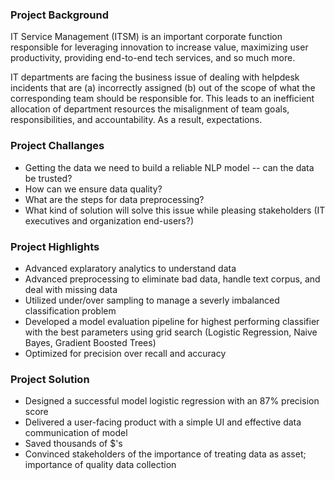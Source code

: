 ### Project Background

IT Service Management (ITSM) is an important corporate function responsible for leveraging innovation to increase value, maximizing user productivity, providing end-to-end tech services, and so much more.

IT departments are facing the business issue of dealing with helpdesk incidents that are (a) incorrectly assigned (b) out of the scope of what the corresponding team should be responsible for. This leads to an inefficient allocation of department resources the misalignment of team goals, responsibilities, and accountability. As a result, expectations.




### Project Challanges
* Getting the data we need to build a reliable NLP model -- can the data be trusted? 
* How can we ensure data quality?
* What are the steps for data preprocessing?
* What kind of solution will solve this issue while pleasing stakeholders (IT executives and organization end-users?)


### Project Highlights

* Advanced explaratory analytics to understand data
* Advanced preprocessing to eliminate bad data, handle text corpus, and deal with missing data
* Utilized under/over sampling to manage a severly imbalanced classification problem
* Developed a model evaluation pipeline for highest performing classifier with the best parameters using grid search (Logistic Regression, Naive Bayes, Gradient Boosted Trees)
* Optimized for precision over recall and accuracy

### Project Solution

* Designed a successful model logistic regression with an 87% precision score
* Delivered a user-facing product with a simple UI and effective data communication of model
* Saved thousands of $'s 
* Convinced stakeholders of the importance of treating data as asset; importance of quality data collection
